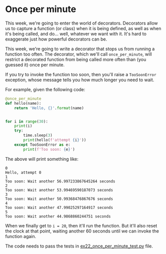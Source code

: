 # Once per minute

This week, we're going to enter the world of decorators. Decorators allow us to capture a function (or class) when it is being defined, as well as when it's being called, and do... well, whatever we want with it. It's hard to exaggerate just how powerful decorators can be.

This week, we're going to write a decorator that stops us from running a function too often. The decorator, which we'll call `once_per_minute`, will restrict a decorated function from being called more often than (you guessed it) once per minute.

If you try to invoke the function too soon, then you'll raise a `TooSoonError` exception, whose message tells you how much longer you need to wait.

For example, given the following code:

```python
@once_per_minute
def hello(name):
    return 'Hello, {}'.format(name)


for i in range(30):
    print(i)
    try:
        time.sleep(3)
        print(hello(f'attempt {i}'))
    except TooSoonError as e:
        print(f'Too soon: {e}')
```

The above will print something like:

```
0
Hello, attempt 0
1
Too soon: Wait another 56.997233867645264 seconds
2
Too soon: Wait another 53.99469590187073 seconds
3
Too soon: Wait another 50.99368476867676 seconds
4
Too soon: Wait another 47.99025297164917 seconds
5
Too soon: Wait another 44.9868860244751 seconds
```

When we finally get to `i = 20`, then it'll run the function. But it'll also reset the clock at that point, waiting another 60 seconds until we can invoke the function again.

The code needs to pass the tests in [ex22_once_per_minute_test.py](ex22_once_per_minute_test.py) file.
